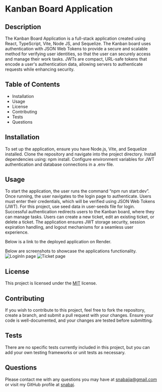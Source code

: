 # Kanban Board Application

## Description

 The Kanban Board Application is a full-stack application created using React, TypeScript, Vite, Node JS, and Sequelize. The Kanban board uses authentication with JSON Web Tokens to provide a secure and scalable method for verifying user identities, so that the user can securely access and manage their work tasks. JWTs are compact, URL-safe tokens that encode a user's authentication data, allowing servers to authenticate requests while enhancing security.

## Table of Contents

- Installation
- Usage
- License
- Contributing
- Tests
- Questions

## Installation

To set up the application, ensure you have Node.js, Vite, and Sequelize installed. Clone the repository and navigate into the project directory. Install dependencies using: npm install.
Configure environment variables for JWT authentication and database connections in a .env file.

## Usage

To start the application, the user runs the command “npm run start:dev”. Once running, the user navigates to the login page to authenticate. Users must enter their credentials, which will be verified using JSON Web Tokens (JWT). For this project, use seed data in user-seeds file for login. Successful authentication redirects users to the Kanban board, where they can manage tasks. Users can create a new ticket, edit an existing ticket, or delete a ticket. The application ensures JWT storage security, session expiration handling, and logout mechanisms for a seamless user experience.

Below is a link to the deployed application on Render.

Below are screenshots to showcase the applications functionality.
![LoginIn page](<client/src/assets/Screenshot 2025-02-04 at 10.48.01 AM.png>)
![Ticket page](<client/src/assets/Screenshot 2025-02-04 at 10.52.24 AM.png>)

## License

This project is licensed under the [MIT](https://opensource.org/licenses/MIT) license.

## Contributing

If you wish to contribute to this project, feel free to fork the repository, create a branch, and submit a pull request with your changes. Ensure your code is well-documented, and your changes are tested before submitting.

## Tests

There are no specific tests currently included in this project, but you can add your own testing frameworks or unit tests as necessary.

## Questions

Please contact me with any questions you may have at [snabajja@gmail.com](mailto:snabajja@gmail.com) or visit my GitHub profile at [snabaj](https://github.com/snabaj).

